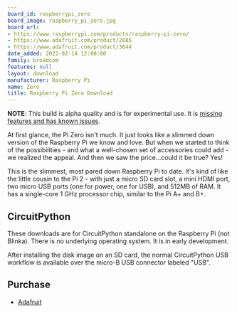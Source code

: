 ```yaml
---
board_id: raspberrypi_zero
board_image: raspberry_pi_zero.jpg
board_url:
- https://www.raspberrypi.com/products/raspberry-pi-zero/
- https://www.adafruit.com/product/2885
- https://www.adafruit.com/product/3644
date_added: 2022-02-14 12:00:00
family: broadcom
features: null
layout: download
manufacturer: Raspberry Pi
name: Zero
title: Raspberry Pi Zero Download
---
```


**NOTE**: This build is alpha quality and is for experimental use. It is [missing features and has known issues](https://github.com/adafruit/circuitpython/labels/broadcom).

At first glance, the Pi Zero isn't much.  It just looks like a slimmed down version of the Raspberry Pi we know and love.  But when we started to think of the possibilities - and what a well-chosen set of accessories could add - we realized the appeal.  And then we saw the price...could it be true? Yes!

This is the slimmest, most pared down Raspberry Pi to date.  It's kind of like the little cousin to the Pi 2 - with just a micro SD card slot, a mini HDMI port, two micro USB ports (one for power, one for USB), and 512MB of RAM. It has a single-core 1 GHz processor chip, similar to the Pi A+ and B+.

## CircuitPython

These downloads are for CircuitPython standalone on the Raspberry Pi (not Blinka). There is no underlying operating system. It is in early development.

After installing the disk image on an SD card, the normal CircuitPython USB workflow is available over the micro-B USB connector labeled "USB".


## Purchase
* [Adafruit](https://www.adafruit.com/product/2885)
